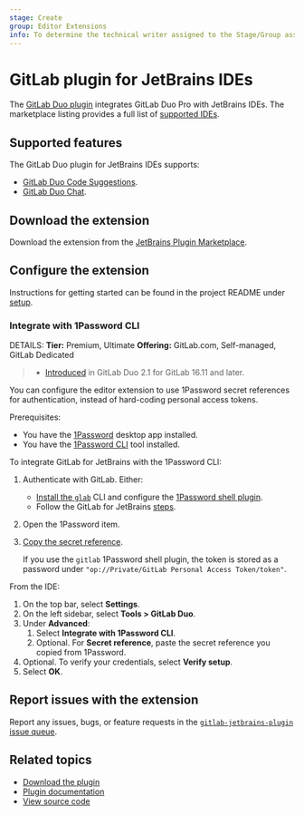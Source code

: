 ```yaml
---
stage: Create
group: Editor Extensions
info: To determine the technical writer assigned to the Stage/Group associated with this page, see https://handbook.gitlab.com/handbook/product/ux/technical-writing/#assignments
---
```


# GitLab plugin for JetBrains IDEs

The [GitLab Duo plugin](https://plugins.jetbrains.com/plugin/22325-gitlab-duo) integrates GitLab Duo Pro with JetBrains IDEs. The marketplace listing provides a full list of [supported IDEs](https://plugins.jetbrains.com/plugin/22325-gitlab-duo/versions).

## Supported features

The GitLab Duo plugin for JetBrains IDEs supports:

- [GitLab Duo Code Suggestions](../../user/project/repository/code_suggestions/index.md).
- [GitLab Duo Chat](../../user/gitlab_duo_chat.md).

## Download the extension

Download the extension from the [JetBrains Plugin Marketplace](https://plugins.jetbrains.com/plugin/22325-gitlab-duo).

## Configure the extension

Instructions for getting started can be found in the project README under [setup](https://gitlab.com/gitlab-org/editor-extensions/gitlab-jetbrains-plugin#setup).

### Integrate with 1Password CLI

DETAILS:
**Tier:** Premium, Ultimate
**Offering:** GitLab.com, Self-managed, GitLab Dedicated

> - [Introduced](https://gitlab.com/gitlab-org/editor-extensions/gitlab-jetbrains-plugin/-/issues/291) in GitLab Duo 2.1 for GitLab 16.11 and later.

You can configure the editor extension to use 1Password secret references for authentication, instead of hard-coding personal access tokens.

Prerequisites:

- You have the [1Password](https://1password.com) desktop app installed.
- You have the [1Password CLI](https://developer.1password.com/docs/cli/get-started) tool installed.

To integrate GitLab for JetBrains with the 1Password CLI:

1. Authenticate with GitLab. Either:
   - [Install the `glab`](../gitlab_cli/index.md#install-the-cli) CLI and
     configure the [1Password shell plugin](https://developer.1password.com/docs/cli/shell-plugins/gitlab/).
   - Follow the GitLab for JetBrains
     [steps](https://gitlab.com/gitlab-org/editor-extensions/gitlab-jetbrains-plugin#setup).
1. Open the 1Password item.
1. [Copy the secret reference](https://developer.1password.com/docs/cli/secret-references/#step-1-copy-secret-references).

   If you use the `gitlab` 1Password shell plugin, the token is stored as a password under `"op://Private/GitLab Personal Access Token/token"`.

From the IDE:

1. On the top bar, select **Settings**.
1. On the left sidebar, select **Tools > GitLab Duo**.
1. Under **Advanced**:
   1. Select **Integrate with 1Password CLI**.
   1. Optional. For **Secret reference**, paste the secret reference you copied from 1Password.
1. Optional. To verify your credentials, select **Verify setup**.
1. Select **OK**.

## Report issues with the extension

Report any issues, bugs, or feature requests in the
[`gitlab-jetbrains-plugin` issue queue](https://gitlab.com/gitlab-org/editor-extensions/gitlab-jetbrains-plugin/-/issues).

## Related topics

- [Download the plugin](https://plugins.jetbrains.com/plugin/22325-gitlab-duo)
- [Plugin documentation](https://gitlab.com/gitlab-org/editor-extensions/gitlab-jetbrains-plugin/-/blob/main/README.md)
- [View source code](https://gitlab.com/gitlab-org/editor-extensions/gitlab-jetbrains-plugin)
